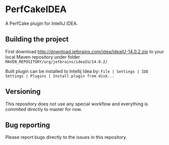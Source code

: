 PerfCakeIDEA
============

A PerfCake plugin for IntelliJ IDEA.

Building the project
--------------------

First download http://download.jetbrains.com/idea/ideaIU-14.0.2.zip to your local Maven repository under folder
`MAVEN_REPOSITORY/org/jetbrains/ideaIU/14.0.2/`

Built plugin can be installed to Intellij Idea by:
`File | Settings | IDE Settings | Plugins | Install plugin from disk...`

Versioning
----------

This repository does not use any special workflow and everything is commited directly to master for now.

Bug reporting
-------------

Please report bugs directly to the issues in this repository.
